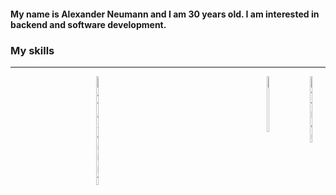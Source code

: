 #### My name is Alexander Neumann and I am 30 years old. I am interested in backend and software development.
### My skills
***
<div style="display: flex; justify-content: space-between;">
  <div style="width: 5%; height: 100%; background-image: url('https://user-images.githubusercontent.com/109736645/216812331-d28132c5-17a7-46ad-b658-45d945ace70f.png'); background-size: cover;" title="HTML"></div>
  <div style="width: 5%; height: 100%; background-image: url('https://user-images.githubusercontent.com/109736645/216812460-abbd9e6d-472f-41e9-8dc4-16a66dfbcfac.png'); background-size: cover;" title="CSS"></div>
  <img src="https://user-images.githubusercontent.com/109736645/216813082-653c7b05-42a5-4458-a6a2-ba6b18703579.png" style="width: 5%;" title="JavaScript">
  <div style="width: 5%; height: 100%; background-image: url('https://user-images.githubusercontent.com/109736645/216813277-0065b2fc-dbd9-46e7-9cfe-a3c029dc53be.png'); background-size: cover;" title="SQL"></div>
  <div style="width: 5%; height: 100%; background-image: url('https://user-images.githubusercontent.com/109736645/216814815-8cec63ee-3dff-4718-8bf8-56b584eb20bf.png'); background-size: cover;" title="Java"></div>
  <div style="width: 5%; height: 100%; background-image: url('https://user-images.githubusercontent.com/109736645/216814125-10960428-4963-4d6f-9f90-3df52974dde6.png'); background-size: cover;" title="Git"></div>
  <img src="https://user-images.githubusercontent.com/109736645/221160251-e2d262b7-21f1-46f8-8c2e-f9d811574798.png" style="width: 5%;" title="Linux">
  <img src="https://user-images.githubusercontent.com/109736645/220296939-6f30cc6a-bf72-4294-bcd5-12999ffb3cd1.png" style="width: 5%;" title="Python">
</div>
